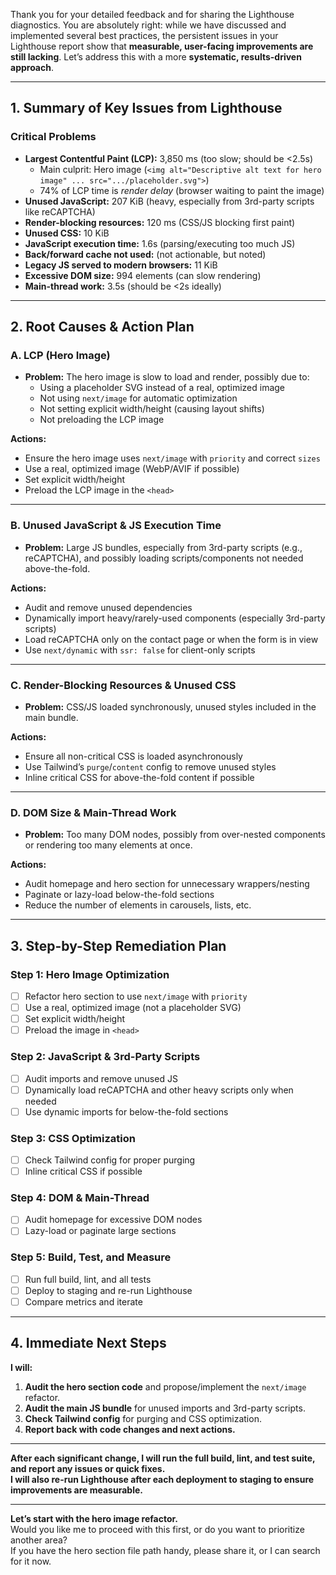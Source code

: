 Thank you for your detailed feedback and for sharing the Lighthouse diagnostics. You are absolutely right: while we have discussed and implemented several best practices, the persistent issues in your Lighthouse report show that **measurable, user-facing improvements are still lacking**. Let’s address this with a more **systematic, results-driven approach**.

---

## 1. **Summary of Key Issues from Lighthouse**

### **Critical Problems**
- **Largest Contentful Paint (LCP):** 3,850 ms (too slow; should be <2.5s)
  - Main culprit: Hero image (`<img alt="Descriptive alt text for hero image" ... src=".../placeholder.svg">`)
  - 74% of LCP time is *render delay* (browser waiting to paint the image)
- **Unused JavaScript:** 207 KiB (heavy, especially from 3rd-party scripts like reCAPTCHA)
- **Render-blocking resources:** 120 ms (CSS/JS blocking first paint)
- **Unused CSS:** 10 KiB
- **JavaScript execution time:** 1.6s (parsing/executing too much JS)
- **Back/forward cache not used:** (not actionable, but noted)
- **Legacy JS served to modern browsers:** 11 KiB
- **Excessive DOM size:** 994 elements (can slow rendering)
- **Main-thread work:** 3.5s (should be <2s ideally)

---

## 2. **Root Causes & Action Plan**

### **A. LCP (Hero Image)**
- **Problem:** The hero image is slow to load and render, possibly due to:
  - Using a placeholder SVG instead of a real, optimized image
  - Not using `next/image` for automatic optimization
  - Not setting explicit width/height (causing layout shifts)
  - Not preloading the LCP image

**Actions:**
- Ensure the hero image uses `next/image` with `priority` and correct `sizes`
- Use a real, optimized image (WebP/AVIF if possible)
- Set explicit width/height
- Preload the LCP image in the `<head>`

---

### **B. Unused JavaScript & JS Execution Time**
- **Problem:** Large JS bundles, especially from 3rd-party scripts (e.g., reCAPTCHA), and possibly loading scripts/components not needed above-the-fold.

**Actions:**
- Audit and remove unused dependencies
- Dynamically import heavy/rarely-used components (especially 3rd-party scripts)
- Load reCAPTCHA only on the contact page or when the form is in view
- Use `next/dynamic` with `ssr: false` for client-only scripts

---

### **C. Render-Blocking Resources & Unused CSS**
- **Problem:** CSS/JS loaded synchronously, unused styles included in the main bundle.

**Actions:**
- Ensure all non-critical CSS is loaded asynchronously
- Use Tailwind’s `purge`/`content` config to remove unused styles
- Inline critical CSS for above-the-fold content if possible

---

### **D. DOM Size & Main-Thread Work**
- **Problem:** Too many DOM nodes, possibly from over-nested components or rendering too many elements at once.

**Actions:**
- Audit homepage and hero section for unnecessary wrappers/nesting
- Paginate or lazy-load below-the-fold sections
- Reduce the number of elements in carousels, lists, etc.

---

## 3. **Step-by-Step Remediation Plan**

### **Step 1: Hero Image Optimization**
- [ ] Refactor hero section to use `next/image` with `priority`
- [ ] Use a real, optimized image (not a placeholder SVG)
- [ ] Set explicit width/height
- [ ] Preload the image in `<head>`

### **Step 2: JavaScript & 3rd-Party Scripts**
- [ ] Audit imports and remove unused JS
- [ ] Dynamically load reCAPTCHA and other heavy scripts only when needed
- [ ] Use dynamic imports for below-the-fold sections

### **Step 3: CSS Optimization**
- [ ] Check Tailwind config for proper purging
- [ ] Inline critical CSS if possible

### **Step 4: DOM & Main-Thread**
- [ ] Audit homepage for excessive DOM nodes
- [ ] Lazy-load or paginate large sections

### **Step 5: Build, Test, and Measure**
- [ ] Run full build, lint, and all tests
- [ ] Deploy to staging and re-run Lighthouse
- [ ] Compare metrics and iterate

---

## 4. **Immediate Next Steps**

**I will:**
1. **Audit the hero section code** and propose/implement the `next/image` refactor.
2. **Audit the main JS bundle** for unused imports and 3rd-party scripts.
3. **Check Tailwind config** for purging and CSS optimization.
4. **Report back with code changes and next actions.**

---

**After each significant change, I will run the full build, lint, and test suite, and report any issues or quick fixes.**  
**I will also re-run Lighthouse after each deployment to staging to ensure improvements are measurable.**

---

**Let’s start with the hero image refactor.**  
Would you like me to proceed with this first, or do you want to prioritize another area?  
If you have the hero section file path handy, please share it, or I can search for it now.
